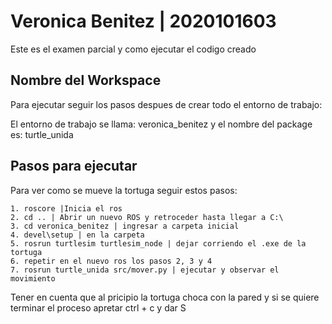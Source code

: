 
# Veronica Benitez | 2020101603

Este es el examen parcial y como ejecutar el codigo creado


## Nombre del Workspace

Para ejecutar seguir los pasos despues de crear todo el entorno de trabajo:

El entorno de trabajo se llama: veronica_benitez
y el nombre del package es: turtle_unida


## Pasos para ejecutar

Para ver como se mueve la tortuga seguir estos pasos:

    1. roscore |Inicia el ros
    2. cd .. | Abrir un nuevo ROS y retroceder hasta llegar a C:\
    3. cd veronica_benitez | ingresar a carpeta inicial
    4. devel\setup | en la carpeta
    5. rosrun turtlesim turtlesim_node | dejar corriendo el .exe de la tortuga
    6. repetir en el nuevo ros los pasos 2, 3 y 4
    7. rosrun turtle_unida src/mover.py | ejecutar y observar el movimiento

Tener en cuenta que al pricipio la tortuga choca con la pared y si se quiere terminar el proceso apretar ctrl + c y dar S
